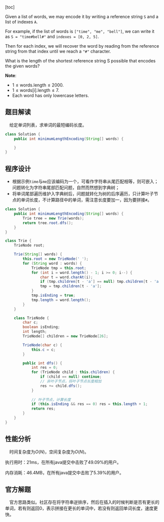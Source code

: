 [toc]

Given a list of words, we may encode it by writing a reference string `S` and a list of indexes `A`.

For example, if the list of words is `["time", "me", "bell"]`, we can write it as `S = "time#bell#"` and `indexes = [0, 2, 5]`.

Then for each index, we will recover the word by reading from the reference string from that index until we reach a `"#"` character.

What is the length of the shortest reference string S possible that encodes the given words?



**Note**:

* $1 \le \text{words.length} \le 2000$.
* $1 \le \text{words[i].length} \le 7$.
* Each word has only lowercase letters.



## 题目解读

&emsp;给定单词列表，求单词的最短编码长度。

```java
class Solution {
    public int minimumLengthEncoding(String[] words) {

    }
}
```

## 程序设计

* 根据示例`time`与`me`应该编码为一个，可看作字符串从尾匹配相等，则可嵌入；问题转化为字符串尾部匹配问题，自然而然想到字典树；
* 将单词尾部遍历维护入字典树后，问题就转化为树的后序遍历，只计算叶子节点的单词长度，不计算路径中的单词，需注意长度要加一，因为要拼接`#`。

```java
class Solution {
    public int minimumLengthEncoding(String[] words) {
        Trie tree = new Trie(words);
        return tree.root.dfs();
    }
}

class Trie {
    TrieNode root;

    Trie(String[] words) {
        this.root = new TrieNode(' ');
        for (String word : words) {
            TrieNode tmp = this.root;
            for (int i = word.length() - 1; i >= 0; i--) {
                char t = word.charAt(i);
                if (tmp.children[t - 'a'] == null) tmp.children[t - 'a'] = new TrieNode(t); 
                tmp = tmp.children[t - 'a'];
            }
            tmp.isEnding = true;
            tmp.length = word.length();
        }
    }

    class TrieNode {
        char c;
        boolean isEnding;
        int length;
        TrieNode[] children = new TrieNode[26];

        TrieNode(char c) {
            this.c = c;
        }

        public int dfs() {
            int res = 0;
            for (TrieNode child : this.children) {
                if (child == null) continue;
                // 非叶子节点，将叶子节点长度相加
                res += child.dfs();
            }
			
            // 叶子节点，计算长度
            if (this.isEnding && res == 0) res = this.length + 1;
            return res;
        }
    }
}
```

## 性能分析

&emsp;时间复杂度为$O(N)$，空间复杂度为$O(N)$。

执行用时：21ms，在所有java提交中击败了49.09%的用户。

内存消耗：46.4MB，在所有java提交中击败了5.39%的用户。

## 官方解题

&emsp;官方思路类似。社区存在将字符串逆排序，然后在插入的时候判断是否有更长的单词，若有则返回$0$，表示拼接在更长的单词中，若没有则返回单词长度，速度更快。